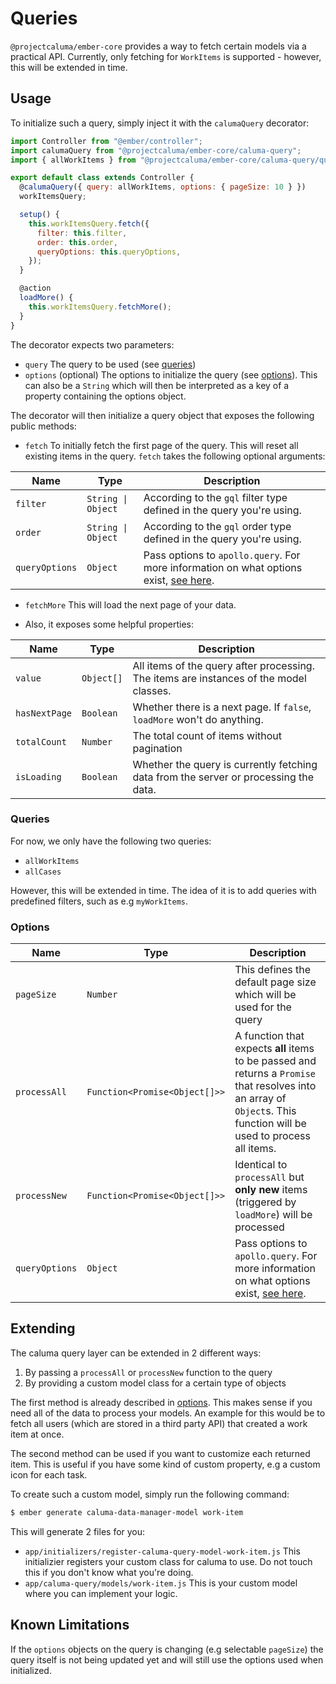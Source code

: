 # Queries

`@projectcaluma/ember-core` provides a way to fetch certain models via a
practical API. Currently, only fetching for `WorkItems` is supported - however,
this will be extended in time.

## Usage

To initialize such a query, simply inject it with the `calumaQuery` decorator:

```js
import Controller from "@ember/controller";
import calumaQuery from "@projectcaluma/ember-core/caluma-query";
import { allWorkItems } from "@projectcaluma/ember-core/caluma-query/queries";

export default class extends Controller {
  @calumaQuery({ query: allWorkItems, options: { pageSize: 10 } })
  workItemsQuery;

  setup() {
    this.workItemsQuery.fetch({
      filter: this.filter,
      order: this.order,
      queryOptions: this.queryOptions,
    });
  }

  @action
  loadMore() {
    this.workItemsQuery.fetchMore();
  }
}
```

The decorator expects two parameters:

- `query` The query to be used (see [queries](#queries))
- `options` (optional) The options to initialize the query (see
  [options](#options)). This can also be a `String` which will then be
  interpreted as a key of a property containing the options object.

The decorator will then initialize a query object that exposes the following
public methods:

- `fetch` To initially fetch the first page of the query. This will reset all existing items in the query. `fetch` takes the following optional arguments:

| Name           | Type               | Description                                                                                                                                                                 |
| -------------- | ------------------ | --------------------------------------------------------------------------------------------------------------------------------------------------------------------------- |
| `filter`       | `String \| Object` | According to the `gql` filter type defined in the query you're using.                                                                                                       |
| `order`        | `String \| Object` | According to the `gql` order type defined in the query you're using.                                                                                                        |
| `queryOptions` | `Object`           | Pass options to `apollo.query`. For more information on what options exist, [see here](https://www.apollographql.com/docs/react/api/core/ApolloClient/#ApolloClient.query). |

- `fetchMore` This will load the next page of your data.

- Also, it exposes some helpful properties:

| Name          | Type       | Description                                                                            |
| ------------- | ---------- | -------------------------------------------------------------------------------------- |
| `value`       | `Object[]` | All items of the query after processing. The items are instances of the model classes. |
| `hasNextPage` | `Boolean`  | Whether there is a next page. If `false`, `loadMore` won't do anything.                |
| `totalCount`  | `Number`   | The total count of items without pagination                                            |
| `isLoading`   | `Boolean`  | Whether the query is currently fetching data from the server or processing the data.   |

### Queries

For now, we only have the following two queries:

- `allWorkItems`
- `allCases`

However, this will be extended in time. The idea of it is to add queries with
predefined filters, such as e.g `myWorkItems`.

### Options

| Name           | Type                          | Description                                                                                                                                                                 |
| -------------- | ----------------------------- | --------------------------------------------------------------------------------------------------------------------------------------------------------------------------- |
| `pageSize`     | `Number`                      | This defines the default page size which will be used for the query                                                                                                         |
| `processAll`   | `Function<Promise<Object[]>>` | A function that expects **all** items to be passed and returns a `Promise` that resolves into an array of `Object`s. This function will be used to process all items.       |
| `processNew`   | `Function<Promise<Object[]>>` | Identical to `processAll` but **only new** items (triggered by `loadMore`) will be processed                                                                                |
| `queryOptions` | `Object`                      | Pass options to `apollo.query`. For more information on what options exist, [see here](https://www.apollographql.com/docs/react/api/core/ApolloClient/#ApolloClient.query). |

## Extending

The caluma query layer can be extended in 2 different ways:

1. By passing a `processAll` or `processNew` function to the query
2. By providing a custom model class for a certain type of objects

The first method is already described in [options](#options). This makes
sense if you need all of the data to process your models. An example for this
would be to fetch all users (which are stored in a third party API) that
created a work item at once.

The second method can be used if you want to customize each returned item.
This is useful if you have some kind of custom property, e.g a custom icon
for each task.

To create such a custom model, simply run the following command:

```bash
$ ember generate caluma-data-manager-model work-item
```

This will generate 2 files for you:

- `app/initializers/register-caluma-query-model-work-item.js` This initializier
  registers your custom class for caluma to use. Do not touch this if you don't
  know what you're doing.
- `app/caluma-query/models/work-item.js` This is your custom model where you
  can implement your logic.

## Known Limitations

If the `options` objects on the query is changing (e.g selectable `pageSize`)
the query itself is not being updated yet and will still use the options used
when initialized.
